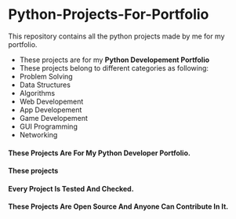 # Python-Projects-For-Portfolio
This repository contains all the python projects made by me for my portfolio.
- These projects are for my **Python Developement Portfolio**
- These projects belong to different categories as following:
- Problem Solving
- Data Structures
- Algorithms
- Web Developement
- App Developement
- Game Developement
- GUI Programming
- Networking
#### These Projects Are For My Python Developer Portfolio.
#### These projects
#### Every Project Is Tested And Checked.
#### These Projects Are **Open Source** And Anyone Can Contribute In It.
